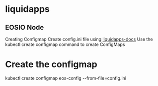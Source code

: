 # liquidapps

## EOSIO Node
Creating Configmap 
Create config.ini file using [liquidapps-docs](https://docs.liquidapps.io/en/v2.0/dsps/eosio-node.html#configuration)
Use the kubectl create configmap command to create ConfigMaps
# Create the configmap
kubectl create configmap eos-config --from-file=config.ini
